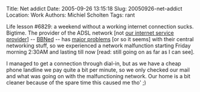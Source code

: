 Title: Net addict
Date: 2005-09-26 13:15:18
Slug: 20050926-net-addict
Location: Work
Authors: Michiel Scholten
Tags: rant

<p>Life lesson #6829: a weekend without a working internet connection sucks. Bigtime. The provider of the ADSL network [not <a href="http://www.demon.nl/">our internet service provider</a>] -- <a href="http://bbned.nl/">BBNed</a> -- has <a href="http://www.demon.nl/netwerkstatus/archief/2005/09/dsl_storing_bbn.html">major problems</a> [or so it seems] with their central networking stuff, so we experienced a network malfunction starting Friday morning 2:30AM and lasting till now [read: still going on as far as I can see].</p>

<p>I managed to get a connection through dial-in, but as we have a cheap phone landline we pay quite a bit per minute, so we only checked our mail and what was going on with the malfunctioning network. Our home is a bit cleaner because of the spare time this caused me tho' ;)</p>